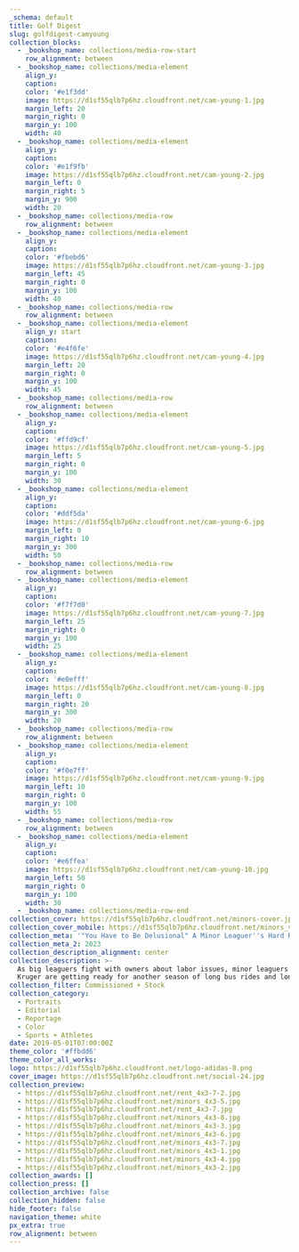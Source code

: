 ```yaml
---
_schema: default
title: Golf Digest
slug: golfdigest-camyoung
collection_blocks:
  - _bookshop_name: collections/media-row-start
    row_alignment: between
  - _bookshop_name: collections/media-element
    align_y:
    caption:
    color: '#e1f3dd'
    image: https://d1sf55qlb7p6hz.cloudfront.net/cam-young-1.jpg
    margin_left: 20
    margin_right: 0
    margin_y: 100
    width: 40
  - _bookshop_name: collections/media-element
    align_y:
    caption:
    color: '#e1f9fb'
    image: https://d1sf55qlb7p6hz.cloudfront.net/cam-young-2.jpg
    margin_left: 0
    margin_right: 5
    margin_y: 900
    width: 20
  - _bookshop_name: collections/media-row
    row_alignment: between
  - _bookshop_name: collections/media-element
    align_y:
    caption:
    color: '#fbebd6'
    image: https://d1sf55qlb7p6hz.cloudfront.net/cam-young-3.jpg
    margin_left: 45
    margin_right: 0
    margin_y: 100
    width: 40
  - _bookshop_name: collections/media-row
    row_alignment: between
  - _bookshop_name: collections/media-element
    align_y: start
    caption:
    color: '#e4f6fe'
    image: https://d1sf55qlb7p6hz.cloudfront.net/cam-young-4.jpg
    margin_left: 20
    margin_right: 0
    margin_y: 100
    width: 45
  - _bookshop_name: collections/media-row
    row_alignment: between
  - _bookshop_name: collections/media-element
    align_y:
    caption:
    color: '#ffd9cf'
    image: https://d1sf55qlb7p6hz.cloudfront.net/cam-young-5.jpg
    margin_left: 5
    margin_right: 0
    margin_y: 100
    width: 30
  - _bookshop_name: collections/media-element
    align_y:
    caption:
    color: '#ddf5da'
    image: https://d1sf55qlb7p6hz.cloudfront.net/cam-young-6.jpg
    margin_left: 0
    margin_right: 10
    margin_y: 300
    width: 50
  - _bookshop_name: collections/media-row
    row_alignment: between
  - _bookshop_name: collections/media-element
    align_y:
    caption:
    color: '#f7f7d0'
    image: https://d1sf55qlb7p6hz.cloudfront.net/cam-young-7.jpg
    margin_left: 25
    margin_right: 0
    margin_y: 100
    width: 25
  - _bookshop_name: collections/media-element
    align_y:
    caption:
    color: '#e0efff'
    image: https://d1sf55qlb7p6hz.cloudfront.net/cam-young-8.jpg
    margin_left: 0
    margin_right: 20
    margin_y: 300
    width: 20
  - _bookshop_name: collections/media-row
    row_alignment: between
  - _bookshop_name: collections/media-element
    align_y:
    caption:
    color: '#f0e7ff'
    image: https://d1sf55qlb7p6hz.cloudfront.net/cam-young-9.jpg
    margin_left: 10
    margin_right: 0
    margin_y: 100
    width: 55
  - _bookshop_name: collections/media-row
    row_alignment: between
  - _bookshop_name: collections/media-element
    align_y:
    caption:
    color: '#e6ffea'
    image: https://d1sf55qlb7p6hz.cloudfront.net/cam-young-10.jpg
    margin_left: 50
    margin_right: 0
    margin_y: 100
    width: 30
  - _bookshop_name: collections/media-row-end
collection_cover: https://d1sf55qlb7p6hz.cloudfront.net/minors-cover.jpg
collection_cover_mobile: https://d1sf55qlb7p6hz.cloudfront.net/minors_vertical-cover-1.jpg
collection_meta: '"You Have to Be Delusional" A Minor Leaguer''s Hard Road to the Bigs'
collection_meta_2: 2023
collection_description_alignment: center
collection_description: >-
  As big leaguers fight with owners about labor issues, minor leaguers like Jack
  Kruger are getting ready for another season of long bus rides and longer odds.
collection_filter: Commissioned + Stock
collection_category:
  - Portraits
  - Editorial
  - Reportage
  - Color
  - Sports + Athletes
date: 2019-05-01T07:00:00Z
theme_color: '#ffbdd6'
theme_color_all_works:
logo: https://d1sf55qlb7p6hz.cloudfront.net/logo-adidas-8.png
cover_image: https://d1sf55qlb7p6hz.cloudfront.net/social-24.jpg
collection_preview:
  - https://d1sf55qlb7p6hz.cloudfront.net/rent_4x3-7-2.jpg
  - https://d1sf55qlb7p6hz.cloudfront.net/minors_4x3-5.jpg
  - https://d1sf55qlb7p6hz.cloudfront.net/rent_4x3-7.jpg
  - https://d1sf55qlb7p6hz.cloudfront.net/minors_4x3-8.jpg
  - https://d1sf55qlb7p6hz.cloudfront.net/minors_4x3-3.jpg
  - https://d1sf55qlb7p6hz.cloudfront.net/minors_4x3-6.jpg
  - https://d1sf55qlb7p6hz.cloudfront.net/minors_4x3-7.jpg
  - https://d1sf55qlb7p6hz.cloudfront.net/minors_4x3-1.jpg
  - https://d1sf55qlb7p6hz.cloudfront.net/minors_4x3-4.jpg
  - https://d1sf55qlb7p6hz.cloudfront.net/minors_4x3-2.jpg
collection_awards: []
collection_press: []
collection_archive: false
collection_hidden: false
hide_footer: false
navigation_theme: white
px_extra: true
row_alignment: between
---
```

